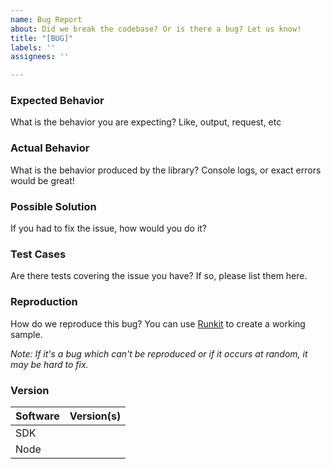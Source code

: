 ```yaml
---
name: Bug Report
about: Did we break the codebase? Or is there a bug? Let us know!
title: "[BUG]"
labels: ''
assignees: ''

---
```


### Expected Behavior
What is the behavior you are expecting? Like, output, request, etc

### Actual Behavior
What is the behavior produced by the library? Console logs, or exact errors would be great!

### Possible Solution
If you had to fix the issue, how would you do it?

### Test Cases
Are there tests covering the issue you have? If so, please list them here.

### Reproduction 
How do we reproduce this bug? You can use [Runkit](https://runkit.com) to create a working sample.

_Note: If it's a bug which can't be reproduced or if it occurs at random, it may be hard to fix._

### Version

| Software | Version(s) |
|----------|------------|
| SDK         |                    |
| Node       |                    |

